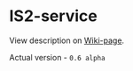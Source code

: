 # IS2-service

View description on [Wiki-page](https://github.com/aromarich21/application-is2/wiki/).

Actual version - `0.6 alpha`
